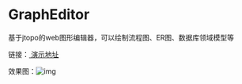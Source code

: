 # GraphEditor

基于jtopo的web图形编辑器，可以绘制流程图、ER图、数据库领域模型等

链接：[ 演示地址](http://yuhn-z.gitee.io/grapheditor/)

效果图：![img](https://github.com/Yuhn-z/graphEditor/raw/master/images/gh1.png)



